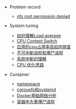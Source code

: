 - Problem record

    - [nfs root permission denied](docs/Problem/nfs_root_permission_denied.md)

- System tuning

    - [如何理解Load average](docs/System_tuning/如何理解load_average.md)
    - [CPU Context Switch](docs/System_tuning/cpu_context_switch.md)
    - [应用的cpu占用率高如何排查](docs/System_tuning/应用的cpu占用率高如何排查.md)
    - [不可中断进程和僵尸进程](docs/System_tuning/不可中断进程和僵尸进程.md)
    - [系统中断的理解](docs/System_tuning/系统的中断.md)
    - [CPU 优化思路](docs/System_tuning/cpu优化思路.md)

- Container

    - [namespace](docs/container/namespace.md)
    - [cgroupfs和systemd](docs/container/cgroupfs和systemd.md)
    - [Docker基础网络分析](docs/container/Docker基础网络分析.md)
    - [容器中大量僵尸进程](docs/container/容器中大量僵尸进程.md)
